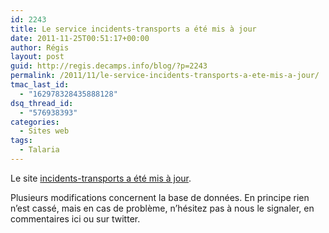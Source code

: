 ```yaml
---
id: 2243
title: Le service incidents-transports a été mis à jour
date: 2011-11-25T00:51:17+00:00
author: Régis
layout: post
guid: http://regis.decamps.info/blog/?p=2243
permalink: /2011/11/le-service-incidents-transports-a-ete-mis-a-jour/
tmac_last_id:
  - "162978328435888128"
dsq_thread_id:
  - "576938393"
categories:
  - Sites web
tags:
  - Talaria
---
```

Le site [incidents-transports a été mis à jour](http://blog.incidents-transports.com/2011/11/24/incidents-transports-v2-et-la-suite/). 

Plusieurs modifications concernent la base de données. En principe rien n’est cassé, mais en cas de problème, n’hésitez pas à nous le signaler, en commentaires ici ou sur twitter.
